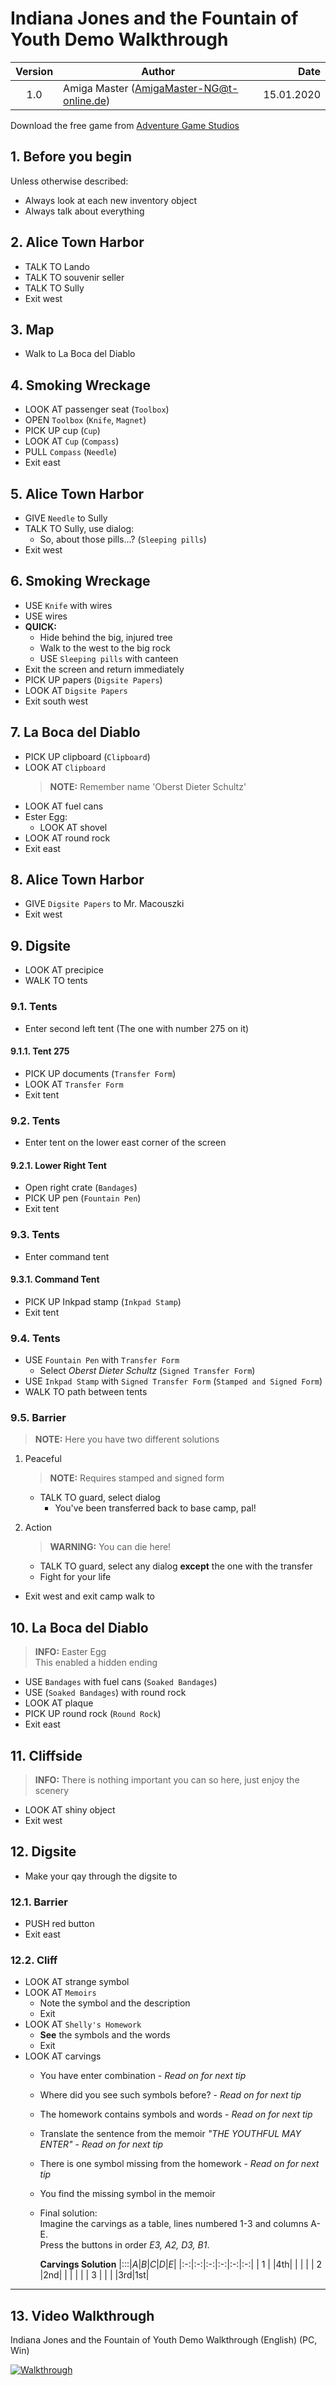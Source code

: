 # Indiana Jones and the Fountain of Youth Demo Walkthrough

| Version | Author                                    | Date       |
|:-------:| ------------------------------------------|-----------:|
|  1.0    | Amiga Master (AmigaMaster-NG@t-online.de) | 15.01.2020 |

Download the free game from [Adventure Game Studios](https://www.adventuregamestudio.co.uk/site/games/game/724)

## 1. Before you begin

Unless otherwise described:

- Always look at each new inventory object
- Always talk about everything

## 2. Alice Town Harbor

- TALK TO Lando
- TALK TO souvenir seller
- TALK TO Sully
- Exit west

## 3. Map

- Walk to La Boca del Diablo

## 4. Smoking Wreckage

- LOOK AT passenger seat (`Toolbox`)
- OPEN `Toolbox` (`Knife`, `Magnet`)
- PICK UP cup (`Cup`)
- LOOK AT `Cup` (`Compass`)
- PULL `Compass` (`Needle`)
- Exit east

## 5. Alice Town Harbor

- GIVE `Needle` to Sully
- TALK TO Sully, use dialog:
  - So, about those pills...? (`Sleeping pills`)
- Exit west

## 6. Smoking Wreckage

- USE `Knife` with wires
- USE wires
- **QUICK:**
  - Hide behind the big, injured tree
  - Walk to the west to the big rock
  - USE `Sleeping pills` with canteen
- Exit the screen and return immediately
- PICK UP papers (`Digsite Papers`)
- LOOK AT `Digsite Papers`
- Exit south west

## 7. La Boca del Diablo

- PICK UP clipboard (`Clipboard`)
- LOOK AT `Clipboard`
  > **NOTE:** Remember name 'Oberst Dieter Schultz'
- LOOK AT fuel cans
- Ester Egg:
  - LOOK AT shovel
- LOOK AT round rock
- Exit east

## 8. Alice Town Harbor

- GIVE `Digsite Papers` to Mr. Macouszki
- Exit west

## 9. Digsite

- LOOK AT precipice
- WALK TO tents

### 9.1. Tents

- Enter second left tent (The one with number 275 on it)

#### 9.1.1. Tent 275

- PICK UP documents (`Transfer Form`)
- LOOK AT `Transfer Form`
- Exit tent

### 9.2. Tents

- Enter tent on the lower east corner of the screen

#### 9.2.1. Lower Right Tent

- Open right crate (`Bandages`)
- PICK UP pen (`Fountain Pen`)
- Exit tent

### 9.3. Tents

- Enter command tent

#### 9.3.1. Command Tent

- PICK UP Inkpad stamp (`Inkpad Stamp`)
- Exit tent

### 9.4. Tents

- USE `Fountain Pen` with `Transfer Form`
  - Select *Oberst Dieter Schultz* (`Signed Transfer Form`)
- USE `Inkpad Stamp` with `Signed Transfer Form` (`Stamped and Signed Form`)
- WALK TO path between tents

### 9.5. Barrier

  > **NOTE:** Here you have two different solutions

1. Peaceful
   > **NOTE:** Requires stamped and signed form
   - TALK TO guard, select dialog
     - You've been transferred back to base camp, pal!

2. Action
   > **WARNING:** You can die here!
   - TALK TO guard, select any dialog **except** the one with the transfer
   - Fight for your life

- Exit west and exit camp walk to

## 10. La Boca del Diablo

> **INFO:** Easter Egg  
> This enabled a hidden ending

- USE `Bandages` with fuel cans (`Soaked Bandages`)
- USE (`Soaked Bandages`) with round rock
- LOOK AT plaque
- PICK UP round rock (`Round Rock`)
- Exit east

## 11. Cliffside

> **INFO:** There is nothing important you can so here, just enjoy the scenery

- LOOK AT shiny object
- Exit west

## 12. Digsite

- Make your qay through the digsite to

### 12.1. Barrier

- PUSH red button
- Exit east

### 12.2. Cliff

- LOOK AT strange symbol
- LOOK AT `Memoirs`
  - Note the symbol and the description
  - Exit
- LOOK AT `Shelly's Homework`  
  - **See** the symbols and the words
  - Exit
- LOOK AT carvings
  - You have enter combination - *Read on for next tip*
  - Where did you see such symbols before? - *Read on for next tip*
  - The homework contains symbols and words - *Read on for next tip*
  - Translate the sentence from the memoir *"THE YOUTHFUL MAY ENTER"* - *Read on for next tip*
  - There is one symbol missing from the homework - *Read on for next tip*
  - You find the missing symbol in the memoir
  - Final solution:  
    Imagine the carvings as a table, lines numbered 1-3 and columns A-E.  
    Press the buttons in order *E3, A2, D3, B1*.  

    **Carvings Solution**
    |:::|*A*|*B*|*C*|*D*|*E*|
    |:-:|:-:|:-:|:-:|:-:|:-:|
    | 1 |   |4th|   |   |   |
    | 2 |2nd|   |   |   |   |
    | 3 |   |   |   |3rd|1st|

-------------------------------------------------------------------------------

## 13. Video Walkthrough

Indiana Jones and the Fountain of Youth Demo Walkthrough (English) (PC, Win)

[![Walkthrough](https://img.youtube.com/vi/CqzGRbM8Oo4/0.jpg)](https://www.youtube.com/watch?CqzGRbM8Oo4)

